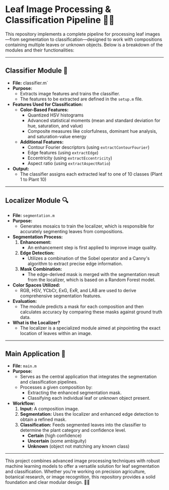 # Leaf Image Processing & Classification Pipeline 🍃🤖

This repository implements a complete pipeline for processing leaf images—from segmentation to classification—designed to work with compositions containing multiple leaves or unknown objects. Below is a breakdown of the modules and their functionalities:

---

## Classifier Module 🎯

- **File:** classifier.m`  
- **Purpose:**  
  - Extracts image features and trains the classifier.
  - The features to be extracted are defined in the `setup.m` file.
- **Features Used for Classification:**  
  - **Color-Based Features:**  
    - Quantized HSV histograms  
    - Advanced statistical moments (mean and standard deviation for hue, saturation, and value)  
    - Composite measures like colorfulness, dominant hue analysis, and saturation-value energy  
  - **Additional Features:**  
    - Contour Fourier descriptors (using `extractContourFourier`)
    - Edge features (using `extractEdge`)
    - Eccentricity (using `extractEccentricity`)
    - Aspect ratio (using `extractAspectRatio`)
- **Output:**  
  - The classifier assigns each extracted leaf to one of 10 classes (Plant 1 to Plant 10)

---

## Localizer Module 🔍

- **File:** `segmentation.m`  
- **Purpose:**  
  - Generates mosaics to train the localizer, which is responsible for accurately segmenting leaves from compositions.
- **Segmentation Process:**  
  1. **Enhancement:**  
     - An enhancement step is first applied to improve image quality.
  2. **Edge Detection:**  
     - Utilizes a combination of the Sobel operator and a Canny's algorithm to extract precise edge information.
  3. **Mask Combination:**  
     - The edge-derived mask is merged with the segmentation result from the localizer, which is based on a Random Forest model.
- **Color Spaces Utilized:**  
  - RGB, HSV, YCbCr, ExG, ExR, and LAB are used to derive comprehensive segmentation features.
- **Evaluation:**  
  - The module predicts a mask for each composition and then calculates accuracy by comparing these masks against ground truth data.
- **What is the Localizer?**  
  - The localizer is a specialized module aimed at pinpointing the exact location of leaves within an image.

---

## Main Application 🚀

- **File:** `main.m`  
- **Purpose:**  
  - Serves as the central application that integrates the segmentation and classification pipelines.
  - Processes a given composition by:
    - Extracting the enhanced segmentation mask.
    - Classifying each individual leaf or unknown object present.
- **Workflow:**  
  1. **Input:** A composition image.
  2. **Segmentation:** Uses the localizer and enhanced edge detection to obtain a refined mask.
  3. **Classification:** Feeds segmented leaves into the classifier to determine the plant category and confidence level.
        - **Certain** (high confidence)
        - **Uncertain** (some ambiguity)
        - **Unknown** (object not matching any known class)
---

This project combines advanced image processing techniques with robust machine learning models to offer a versatile solution for leaf segmentation and classification. Whether you're working on precision agriculture, botanical research, or image recognition, this repository provides a solid foundation and clear modular design. 
🌿✨
